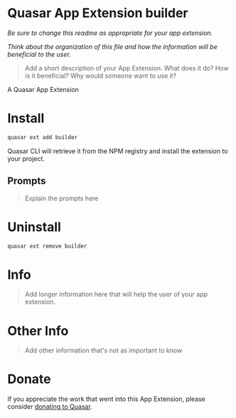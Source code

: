 Quasar App Extension builder
===

_Be sure to change this readme as appropriate for your app extension._

_Think about the organization of this file and how the information will be beneficial to the user._

> Add a short description of your App Extension. What does it do? How is it beneficial? Why would someone want to use it?

A Quasar App Extension

# Install
```bash
quasar ext add builder
```
Quasar CLI will retrieve it from the NPM registry and install the extension to your project.

## Prompts

> Explain the prompts here

# Uninstall
```bash
quasar ext remove builder
```

# Info
> Add longer information here that will help the user of your app extension.

# Other Info
> Add other information that's not as important to know

# Donate
If you appreciate the work that went into this App Extension, please consider [donating to Quasar](https://donate.quasar.dev).
